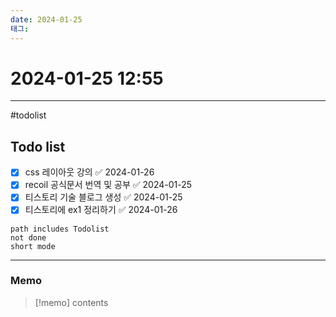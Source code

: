 ```yaml
---
date: 2024-01-25
태그:
---
```

# 2024-01-25 12:55
---

#todolist 
## Todo list
- [x] css 레이아웃 강의 ✅ 2024-01-26
- [x] recoil 공식문서 번역 및 공부 ✅ 2024-01-25
- [x] 티스토리 기술 블로그 생성 ✅ 2024-01-25
- [x] 티스토리에 ex1 정리하기 ✅ 2024-01-26
```tasks
path includes Todolist
not done
short mode
```
---
### Memo
> [!memo]
> contents
